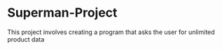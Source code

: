 # Superman-Project
This project involves creating a program that asks the user for unlimited product data
